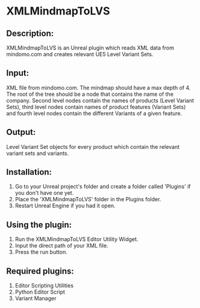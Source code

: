 XMLMindmapToLVS
===============
Description:
------------
XMLMindmapToLVS is an Unreal plugin which reads XML data from mindomo.com and creates relevant UE5 Level Variant Sets.

Input:
------
XML file from mindomo.com. The mindmap should have a max depth of 4. The root of the tree should be a node that contains the name of the company.
Second level nodes contain the names of products (Level Variant Sets), third level nodes contain names of product features (Variant Sets) and
fourth level nodes contain the different Variants of a given feature.

Output:
-------
Level Variant Set objects for every product which contain the relevant variant sets and variants.

Installation:
-------------
1. Go to your Unreal project's folder and create a folder called 'Plugins' if you don't have one yet.
2. Place the 'XMLMindmapToLVS' folder in the Plugins folder.
3. Restart Unreal Engine if you had it open.

Using the plugin:
-----------------
1. Run the XMLMindmapToLVS Editor Utility Widget.
2. Input the direct path of your XML file.
3. Press the run button.

Required plugins:
-----------------
1. Editor Scripting Utilities
2. Python Editor Script
3. Variant Manager
